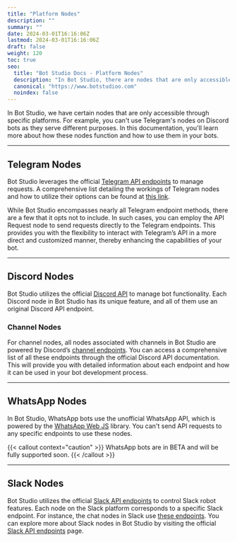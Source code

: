 ```yaml
---
title: "Platform Nodes"
description: ""
summary: ""
date: 2024-03-01T16:16:06Z
lastmod: 2024-03-01T16:16:06Z
draft: false
weight: 120
toc: true
seo:
  title: "Bot Studio Docs - Platform Nodes"
  description: "In Bot Studio, there are nodes that are only accessible through their specific platforms. Click here to learn more."
  canonical: "https://www.botstudioo.com"
  noindex: false
---
```


In Bot Studio, we have certain nodes that are only accessible through specific platforms. For example, you can't use Telegram's nodes on Discord bots as they serve different purposes. In this documentation, you'll learn more about how these nodes function and how to use them in your bots.

---

## Telegram Nodes

Bot Studio leverages the official [Telegram API endpoints](https://core.telegram.org/bots/api) to manage requests. A comprehensive list detailing the workings of Telegram nodes and how to utilize their options can be found at [this link](https://core.telegram.org/bots/api#available-methods).

While Bot Studio encompasses nearly all Telegram endpoint methods, there are a few that it opts not to include. In such cases, you can employ the API Request node to send requests directly to the Telegram endpoints. This provides you with the flexibility to interact with Telegram’s API in a more direct and customized manner, thereby enhancing the capabilities of your bot.

---

## Discord Nodes

Bot Studio utilizes the official [Discord API](https://discord.com/developers/docs) to manage bot functionality. Each Discord node in Bot Studio has its unique feature, and all of them use an original Discord API endpoint.

### Channel Nodes

For channel nodes, all nodes associated with channels in Bot Studio are powered by Discord’s [channel endpoints](https://discord.com/developers/docs/resources/channel). You can access a comprehensive list of all these endpoints through the official Discord API documentation. This will provide you with detailed information about each endpoint and how it can be used in your bot development process.

---

## WhatsApp Nodes

In Bot Studio, WhatsApp bots use the unofficial WhatsApp API, which is powered by the [WhatsApp Web JS](https://wwebjs.dev) library. You can't send API requests to any specific endpoints to use these nodes.

{{< callout context="caution" >}}
WhatsApp bots are in BETA and will be fully supported soon.
{{< /callout >}}

---

## Slack Nodes

Bot Studio utilizes the official [Slack API endpoints](https://api.slack.com/methods) to control Slack robot features. Each node on the Slack platform corresponds to a specific Slack endpoint. For instance, the chat nodes in Slack use [these endpoints](https://api.slack.com/methods?filter=chat). You can explore more about Slack nodes in Bot Studio by visiting the official [Slack API endpoints](https://api.slack.com/methods) page.
